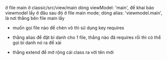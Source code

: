 ở file main ở classic/src/view/main dòng viewModel: 'main', để khai báo viewmodel lấy ở đâu
sau đó ở file main mode; dòng alias: 'viewmodel.main', là nơi thằng bên file main lấy


- muốn gọi file nào để chèn vô thì sử dụng key requires
- thằng alias để đặt bí danh cho 1 file, thằng nào đã requires rồi thì có thể gọi bí danh nó ra để xài 

- thằng extend để mở rộng cái class ra với tên mới

